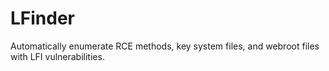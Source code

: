 # LFinder
Automatically enumerate RCE methods, key system files, and webroot files with LFI vulnerabilities.
